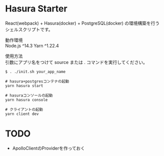 # Hasura Starter
React(webpack) + Hasura(docker) + PostgreSQL(docker) の環境構築を行うシェルスクリプトです。

動作環境  
Node.js ^14.3
Yarn ^1.22.4

使用方法  
引数にアプリ名をつけて source または . コマンドを実行してください。


```
$ . ./init.sh your_app_name
```

```
# hasura+postgresコンテナの起動
yarn hasura start

# hasuraコンソールの起動
yarn hasura console

# クライアントの起動
yarn client dev
```



# TODO 
- ApolloClientのProviderを作っておく
